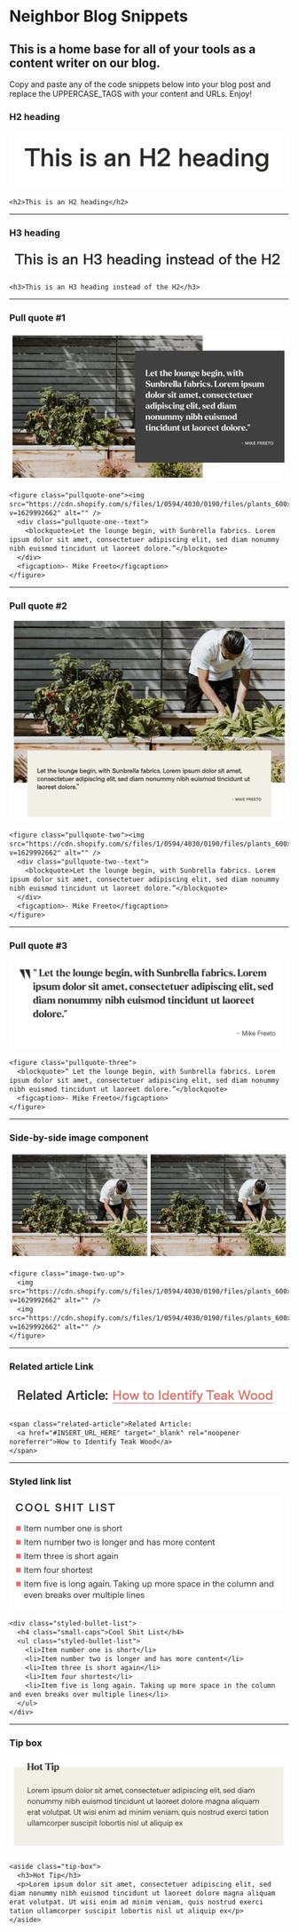 # Neighbor Blog Snippets

## This is a home base for all of your tools as a content writer on our blog.

Copy and paste any of the code snippets below into your blog post and replace the UPPERCASE_TAGS with your content and URLs. Enjoy!

### H2 heading

![](/images/h2-heading.png)

```
<h2>This is an H2 heading</h2>
```

***
### H3 heading

![](/images/h3-heading.png)

```
<h3>This is an H3 heading instead of the H2</h3>
```
***
### Pull quote #1

![](/images/pull-quote-1.png)

```
<figure class="pullquote-one"><img src="https://cdn.shopify.com/s/files/1/0594/4030/0190/files/plants_600x600.png?v=1629992662" alt="" />
  <div class="pullquote-one--text">
    <blockquote>Let the lounge begin, with Sunbrella fabrics. Lorem ipsum dolor sit amet, consectetuer adipiscing elit, sed diam nonummy nibh euismod tincidunt ut laoreet dolore.”</blockquote>
  </div>
  <figcaption>- Mike Freeto</figcaption>
</figure>

```
***
### Pull quote #2

![](/images/pull-quote-2.png)

```
<figure class="pullquote-two"><img src="https://cdn.shopify.com/s/files/1/0594/4030/0190/files/plants_600x600.png?v=1629992662" alt="" />
  <div class="pullquote-two--text">
    <blockquote>Let the lounge begin, with Sunbrella fabrics. Lorem ipsum dolor sit amet, consectetuer adipiscing elit, sed diam nonummy nibh euismod tincidunt ut laoreet dolore.”</blockquote>
  </div>
  <figcaption>- Mike Freeto</figcaption>
</figure>

```
***
### Pull quote #3

![](/images/pull-quote-3.png)

```
<figure class="pullquote-three">
  <blockquote>“ Let the lounge begin, with Sunbrella fabrics. Lorem ipsum dolor sit amet, consectetuer adipiscing elit, sed diam nonummy nibh euismod tincidunt ut laoreet dolore.”</blockquote>
  <figcaption>- Mike Freeto</figcaption>
</figure>

```
***
### Side-by-side image component

![](/images/side-by-side-images.png)

```
<figure class="image-two-up">
  <img src="https://cdn.shopify.com/s/files/1/0594/4030/0190/files/plants_600x600.png?v=1629992662" alt="" /> 
  <img src="https://cdn.shopify.com/s/files/1/0594/4030/0190/files/plants_600x600.png?v=1629992662" alt="" />
</figure>

```
***
### Related article Link

![](/images/related-article.png)

```
<span class="related-article">Related Article: 
  <a href="#INSERT_URL_HERE" target="_blank" rel="noopener noreferrer">How to Identify Teak Wood</a>
</span>

```
***
### Styled link list

![](/images/bullet-list.png)

```
<div class="styled-bullet-list">
  <h4 class="small-caps">Cool Shit List</h4>
  <ul class="styled-bullet-list">
    <li>Item number one is short</li>
    <li>Item number two is longer and has more content</li>
    <li>Item three is short again</li>
    <li>Item four shortest</li>
    <li>Item five is long again. Taking up more space in the column and even breaks over multiple lines</li>
  </ul>
</div>

```
***
### Tip box

![](/images/tip-box.png)

```
<aside class="tip-box">
  <h3>Hot Tip</h3>
  <p>Lorem ipsum dolor sit amet, consectetuer adipiscing elit, sed diam nonummy nibh euismod tincidunt ut laoreet dolore magna aliquam erat volutpat. Ut wisi enim ad minim veniam, quis nostrud exerci tation ullamcorper suscipit lobortis nisl ut aliquip ex</p>
</aside>
```